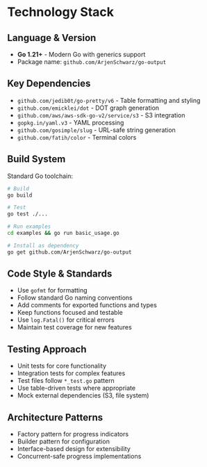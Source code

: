 # Technology Stack

## Language & Version
- **Go 1.21+** - Modern Go with generics support
- Package name: `github.com/ArjenSchwarz/go-output`

## Key Dependencies
- `github.com/jedib0t/go-pretty/v6` - Table formatting and styling
- `github.com/emicklei/dot` - DOT graph generation
- `github.com/aws/aws-sdk-go-v2/service/s3` - S3 integration
- `gopkg.in/yaml.v3` - YAML processing
- `github.com/gosimple/slug` - URL-safe string generation
- `github.com/fatih/color` - Terminal colors

## Build System
Standard Go toolchain:
```bash
# Build
go build

# Test
go test ./...

# Run examples
cd examples && go run basic_usage.go

# Install as dependency
go get github.com/ArjenSchwarz/go-output
```

## Code Style & Standards
- Use `gofmt` for formatting
- Follow standard Go naming conventions
- Add comments for exported functions and types
- Keep functions focused and testable
- Use `log.Fatal()` for critical errors
- Maintain test coverage for new features

## Testing Approach
- Unit tests for core functionality
- Integration tests for complex features
- Test files follow `*_test.go` pattern
- Use table-driven tests where appropriate
- Mock external dependencies (S3, file system)

## Architecture Patterns
- Factory pattern for progress indicators
- Builder pattern for configuration
- Interface-based design for extensibility
- Concurrent-safe progress implementations